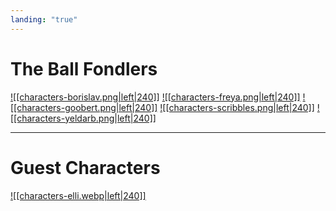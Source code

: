 ```yaml
---
landing: "true"
---
```

# The Ball Fondlers

<a href="World/Characters/Player Characters/Borislav.md">![[characters-borislav.png|left|240]]</a>
<a href="World/Characters/Player Characters/Freya.md">![[characters-freya.png|left|240]]</a>
<a href="World/Characters/Player Characters/Goobert.md">![[characters-goobert.png|left|240]]</a>
<a href="World/Characters/Player Characters/Scribbles.md">![[characters-scribbles.png|left|240]]</a>
<a href="World/Characters/Player Characters/Yeldarb.md">![[characters-yeldarb.png|left|240]]</a>

------------------

# Guest Characters

<a href="World/Characters/Player Characters/Guest Characters/Elli Peer.md">![[characters-elli.webp|left|240]]</a>
